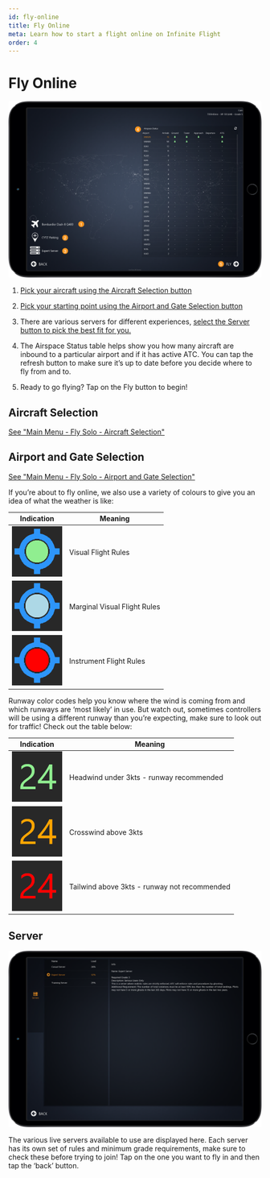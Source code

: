 ```yaml
---
id: fly-online
title: Fly Online
meta: Learn how to start a flight online on Infinite Flight
order: 4
---
```


# Fly Online

![Online Page](_images/manual/frames/fly-online.png)

 

1. [Pick your aircraft using the Aircraft Selection button](/docs/manual/main-menu/fly-solo#aircraft-selection)

   

2. [Pick your starting point using the Airport and Gate Selection button](/docs/manual/main-menu/fly-solo#airport-and-gate-selection)

   

3. There are various servers for different experiences, [select the Server button to pick the best fit for you.](#server)

   

4.  The Airspace Status table helps show you how many aircraft are inbound to a particular airport and if it has active ATC. You can tap the refresh button to make sure it’s up to date before you decide where to fly from and to.

   

5. Ready to go flying? Tap on the Fly button to begin!

 

## Aircraft Selection

[See "Main Menu - Fly Solo - Aircraft Selection"](/docs/manual/main-menu/fly-solo#aircraft-selection) 

 

## Airport and Gate Selection

[See "Main Menu - Fly Solo - Airport and Gate Selection"](/docs/manual/main-menu/fly-solo#airport-and-gate-selection) 



If you’re about to fly online, we also use a variety of colours to give you an idea of what the weather is like:

| Indication                                      | Meaning                      |
| ----------------------------------------------- | ---------------------------- |
| ![VFR](_images/manual/tables/weather-vfr.png)   | Visual Flight Rules          |
| ![MVFR](_images/manual/tables/weather-mvfr.png) | Marginal Visual Flight Rules |
| ![IFR](_images/manual/tables/weather-ifr.png)   | Instrument Flight Rules      |



Runway color codes help you know where the wind is coming from and which runways are ‘most likely’ in use. But watch out, sometimes controllers will be using a different runway than you’re expecting, make sure to look out for traffic! Check out the table below:

| Indication                                                   | Meaning                                      |
| ------------------------------------------------------------ | -------------------------------------------- |
| ![Green Runway](_images/manual/tables/weather-green.png) | Headwind under 3kts - runway recommended     |
| ![Orange Runway](_images/manual/tables/weather-orange.png)                                                           | Crosswind above 3kts                         |
| ![Red Runway](_images/manual/tables/weather-red.png)                                                           | Tailwind above 3kts - runway not recommended |


## Server

 

![Server Page](_images/manual/frames/server-page.png)

 

The various live servers available to use are displayed here. Each server has its own set of rules and minimum grade requirements, make sure to check these before trying to join! Tap on the one you want to fly in and then tap the ‘back’ button.

 